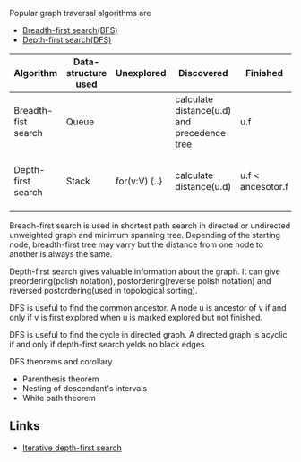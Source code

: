 
Popular graph traversal algorithms are

- [Breadth-first search(BFS)](bfs)
- [Depth-first search(DFS)](dfs)


| Algorithm | Data-structure used | Unexplored | Discovered | Finished | Properties | Output | Running time | Use
| --- | --- | --- | --- | --- | --- | --- | --- | ---
| Breadth-fist search | Queue | | calculate distance(u.d) and precedence tree | u.f | generates minimum-spanning-tree. | breadth-first **tree**. | `O(|V| + |E|)` | Dijkstra and Prim's algorithms use similar technique. Checking bipartate graph.
| Depth-first search | Stack | for(v:V) {..} | calculate distance(u.d) | u.f < ancesotor.f | It finishes the deepest node first. It has backtracking | depth-first **forest**. | `Theta(|V| + |E|)` | In topological sort.

Breadh-first search is used in shortest path search in directed or undirected unweighted graph and minimum spanning tree. Depending of the starting node, breadth-first tree may varry but the distance from one node to another is always the same.

Depth-first search gives valuable information about the graph. It can give preordering(polish notation), postordering(reverse polish notation) and reversed postordering(used in topological sorting).

DFS is useful to find the common ancestor. A node u is ancestor of v if and only if v is first explored when u is marked explored but not finished.

DFS is useful to find the cycle in directed graph. A directed graph is acyclic if and only if depth-first search yelds no black edges.

DFS theorems and corollary
- Parenthesis theorem
- Nesting of descendant's intervals 
- White path theorem

Links
------

- [Iterative depth-first search](http://stackoverflow.com/questions/28879510/how-do-i-add-finishing-times-for-iterative-depth-first-search)
